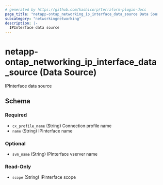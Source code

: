 ```yaml
---
# generated by https://github.com/hashicorp/terraform-plugin-docs
page_title: "netapp-ontap_networking_ip_interface_data_source Data Source - terraform-provider-netapp-ontap"
subcategory: "networkingnetworking"
description: |-
  IPInterface data source
---
```


# netapp-ontap_networking_ip_interface_data_source (Data Source)

IPInterface data source



<!-- schema generated by tfplugindocs -->
## Schema

### Required

- `cx_profile_name` (String) Connection profile name
- `name` (String) IPInterface name

### Optional

- `svm_name` (String) IPInterface vserver name

### Read-Only

- `scope` (String) IPInterface scope



